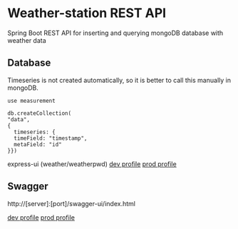 # Weather-station REST API
Spring Boot REST API for inserting and querying mongoDB database with weather data

## Database

Timeseries is not created automatically, so it is better to call this manually in mongoDB.

```
use measurement
```

```
db.createCollection(
"data",
{
  timeseries: {
  timeField: "timestamp",
  metaField: "id"
}})
```
express-ui (weather/weatherpwd)
[dev profile](http://localhost:9072/db/measurement/)
[prod profile](http://localhost:9077/db/measurement/)

## Swagger
http://[server]:[port]/swagger-ui/index.html

[dev profile](http://localhost:9073/swagger-ui/index.html)
[prod profile](http://localhost:9075/swagger-ui/index.html)
